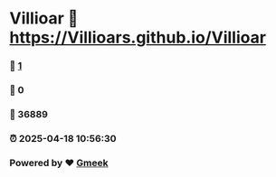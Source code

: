 # Villioar :link: https://Villioars.github.io/Villioar 
### :page_facing_up: [1](https://Villioars.github.io/Villioar/tag.html) 
### :speech_balloon: 0 
### :hibiscus: 36889 
### :alarm_clock: 2025-04-18 10:56:30 
### Powered by :heart: [Gmeek](https://github.com/Meekdai/Gmeek)
